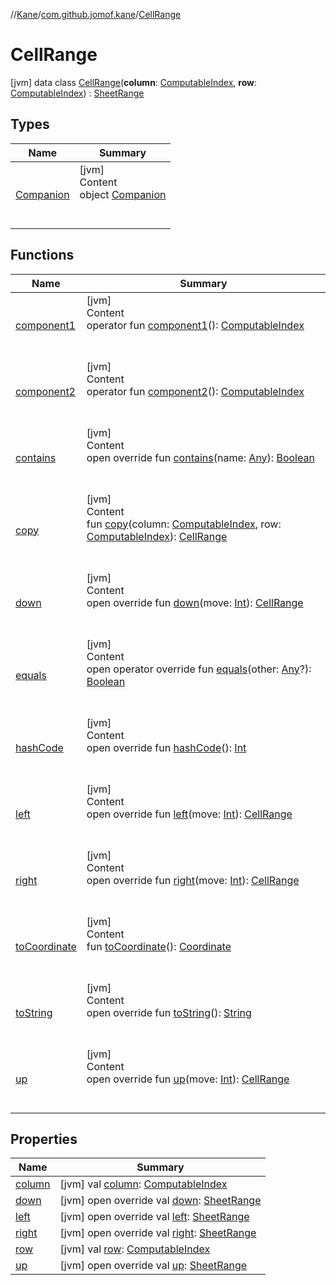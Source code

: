//[Kane](../../index.md)/[com.github.jomof.kane](../index.md)/[CellRange](index.md)



# CellRange  
 [jvm] data class [CellRange](index.md)(**column**: [ComputableIndex](../-computable-index/index.md), **row**: [ComputableIndex](../-computable-index/index.md)) : [SheetRange](../-sheet-range/index.md)   


## Types  
  
|  Name|  Summary| 
|---|---|
| [Companion](-companion/index.md)| [jvm]  <br>Content  <br>object [Companion](-companion/index.md)  <br><br><br>


## Functions  
  
|  Name|  Summary| 
|---|---|
| [component1](component1.md)| [jvm]  <br>Content  <br>operator fun [component1](component1.md)(): [ComputableIndex](../-computable-index/index.md)  <br><br><br>
| [component2](component2.md)| [jvm]  <br>Content  <br>operator fun [component2](component2.md)(): [ComputableIndex](../-computable-index/index.md)  <br><br><br>
| [contains](contains.md)| [jvm]  <br>Content  <br>open override fun [contains](contains.md)(name: [Any](https://kotlinlang.org/api/latest/jvm/stdlib/kotlin/-any/index.html)): [Boolean](https://kotlinlang.org/api/latest/jvm/stdlib/kotlin/-boolean/index.html)  <br><br><br>
| [copy](copy.md)| [jvm]  <br>Content  <br>fun [copy](copy.md)(column: [ComputableIndex](../-computable-index/index.md), row: [ComputableIndex](../-computable-index/index.md)): [CellRange](index.md)  <br><br><br>
| [down](down.md)| [jvm]  <br>Content  <br>open override fun [down](down.md)(move: [Int](https://kotlinlang.org/api/latest/jvm/stdlib/kotlin/-int/index.html)): [CellRange](index.md)  <br><br><br>
| [equals](https://kotlinlang.org/api/latest/jvm/stdlib/kotlin/-any/equals.html)| [jvm]  <br>Content  <br>open operator override fun [equals](https://kotlinlang.org/api/latest/jvm/stdlib/kotlin/-any/equals.html)(other: [Any](https://kotlinlang.org/api/latest/jvm/stdlib/kotlin/-any/index.html)?): [Boolean](https://kotlinlang.org/api/latest/jvm/stdlib/kotlin/-boolean/index.html)  <br><br><br>
| [hashCode](https://kotlinlang.org/api/latest/jvm/stdlib/kotlin/-any/hash-code.html)| [jvm]  <br>Content  <br>open override fun [hashCode](https://kotlinlang.org/api/latest/jvm/stdlib/kotlin/-any/hash-code.html)(): [Int](https://kotlinlang.org/api/latest/jvm/stdlib/kotlin/-int/index.html)  <br><br><br>
| [left](left.md)| [jvm]  <br>Content  <br>open override fun [left](left.md)(move: [Int](https://kotlinlang.org/api/latest/jvm/stdlib/kotlin/-int/index.html)): [CellRange](index.md)  <br><br><br>
| [right](right.md)| [jvm]  <br>Content  <br>open override fun [right](right.md)(move: [Int](https://kotlinlang.org/api/latest/jvm/stdlib/kotlin/-int/index.html)): [CellRange](index.md)  <br><br><br>
| [toCoordinate](to-coordinate.md)| [jvm]  <br>Content  <br>fun [toCoordinate](to-coordinate.md)(): [Coordinate](../-coordinate/index.md)  <br><br><br>
| [toString](to-string.md)| [jvm]  <br>Content  <br>open override fun [toString](to-string.md)(): [String](https://kotlinlang.org/api/latest/jvm/stdlib/kotlin/-string/index.html)  <br><br><br>
| [up](up.md)| [jvm]  <br>Content  <br>open override fun [up](up.md)(move: [Int](https://kotlinlang.org/api/latest/jvm/stdlib/kotlin/-int/index.html)): [CellRange](index.md)  <br><br><br>


## Properties  
  
|  Name|  Summary| 
|---|---|
| [column](index.md#com.github.jomof.kane/CellRange/column/#/PointingToDeclaration/)|  [jvm] val [column](index.md#com.github.jomof.kane/CellRange/column/#/PointingToDeclaration/): [ComputableIndex](../-computable-index/index.md)   <br>
| [down](index.md#com.github.jomof.kane/CellRange/down/#/PointingToDeclaration/)|  [jvm] open override val [down](index.md#com.github.jomof.kane/CellRange/down/#/PointingToDeclaration/): [SheetRange](../-sheet-range/index.md)   <br>
| [left](index.md#com.github.jomof.kane/CellRange/left/#/PointingToDeclaration/)|  [jvm] open override val [left](index.md#com.github.jomof.kane/CellRange/left/#/PointingToDeclaration/): [SheetRange](../-sheet-range/index.md)   <br>
| [right](index.md#com.github.jomof.kane/CellRange/right/#/PointingToDeclaration/)|  [jvm] open override val [right](index.md#com.github.jomof.kane/CellRange/right/#/PointingToDeclaration/): [SheetRange](../-sheet-range/index.md)   <br>
| [row](index.md#com.github.jomof.kane/CellRange/row/#/PointingToDeclaration/)|  [jvm] val [row](index.md#com.github.jomof.kane/CellRange/row/#/PointingToDeclaration/): [ComputableIndex](../-computable-index/index.md)   <br>
| [up](index.md#com.github.jomof.kane/CellRange/up/#/PointingToDeclaration/)|  [jvm] open override val [up](index.md#com.github.jomof.kane/CellRange/up/#/PointingToDeclaration/): [SheetRange](../-sheet-range/index.md)   <br>


